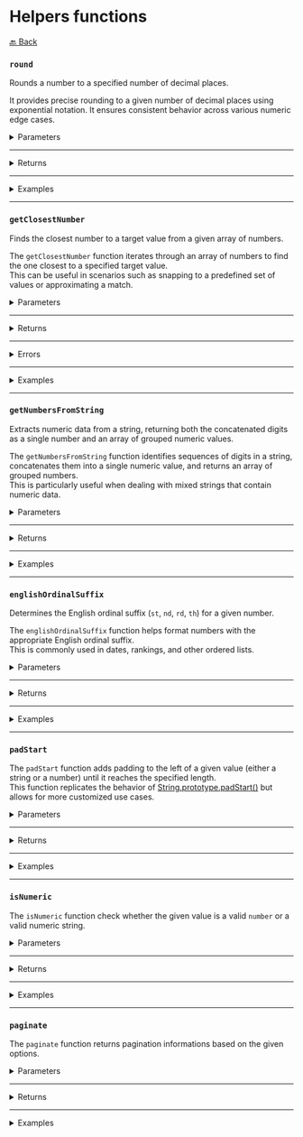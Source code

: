 # Helpers functions

[🔙 Back](../../README.md)

### `round`

Rounds a number to a specified number of decimal places.

It provides precise rounding to a given number of decimal places using exponential notation. It ensures consistent behavior across various numeric edge cases.

<details>

<summary style="cursor:pointer">Parameters</summary>

| Parameter | Type     | Description |
|-----------|----------|-------------|
| `number`  | `number` | The numeric value to round. Must be a finite number. |
| `places`  | `number` | (Optional) The number of decimal places to retain. Defaults to 0 (no decimal places). |

</details>

---

<details>

<summary style="cursor:pointer">Returns</summary>

Type: `number`

The rounded numeric value.

</details>

---

<details>

<summary style="cursor:pointer">Examples</summary>

###### Importing the function

```ts
import { round } from '@alessiofrittoli/math-utils'
// or
import { round } from '@alessiofrittoli/math-utils/helpers'
```

---

###### Round to No Decimal Places (Default)

```ts
round( 4.20 )
// Output: 4
round( 4.56 )
// Output: 5
```

---

###### Round to Specific Decimal Places

```ts
round( 4.19789, 2 )
// Output: 4.20
```

---

###### Round Negative Numbers

```ts
round( -3.14159, 3 )
// Output: -3.142
```

---

###### Round Large Numbers

```ts
round( 123456.789, 1 )
// Output: 123456.8
```

</details>

---

### `getClosestNumber`

Finds the closest number to a target value from a given array of numbers.

The `getClosestNumber` function iterates through an array of numbers to find the one closest to a specified target value.\
This can be useful in scenarios such as snapping to a predefined set of values or approximating a match.

<details>

<summary style="cursor:pointer">Parameters</summary>

| Parameter  | Type       | Description |
|------------|------------|-------------|
| `haystack` | `number[]` | An array of numbers to search through. |
|            |            | Can be empty, in which case the function defaults to returning 0. |
|            |            | If all elements are invalid or missing, it returns 0. |
| `needle`   | `number`   | The target number to find the closest match for. Must be a finite number. |

</details>

---

<details>

<summary style="cursor:pointer">Returns</summary>

Type: `number`

The number from the array that is closest to the target value (`needle`).

`Errors`
This function does not throw errors for invalid inputs like an empty array; it gracefully returns 0 by default.\
However, it expects both haystack and needle to be valid numeric types.

</details>

---

<details>

<summary style="cursor:pointer">Errors</summary>

This function does not throw errors for invalid inputs like an empty array; it gracefully returns 0 by default.\
However, it expects both haystack and needle to be valid numeric types.

</details>

---

<details>

<summary style="cursor:pointer">Examples</summary>

###### Importing the function

```ts
import { getClosestNumber } from '@alessiofrittoli/math-utils'
// or
import { getClosestNumber } from '@alessiofrittoli/math-utils/helpers'
```

---

###### Basic Usage

```ts
getClosestNumber( [ 1, 5, 10, 20 ], 7 )
// Output: 5
```

---

###### Exact Match

```ts
getClosestNumber( [ 3, 7, 15 ], 7 )
// Output: 7
```

---

###### Empty Array

```ts
getClosestNumber( [], 10 )
// Output: 0
```

---

###### Negative Numbers

```ts
getClosestNumber( [ -10, -5, 0, 5 ], -7 )
// Output: -5
```

---

###### Equidistant Numbers

When the target number (`needle`) is equidistant from multiple numbers in the array (`haystack`), the "true" closest number could philosophically be considered _both_ or an _indeterminate state_. However, for practical and technical reasons, this function will return the first closest number found in the array.

```ts
getClosestNumber( [ -1, 1 ], 0 )
// Output: -1
// Explanation: Both -1 and 1 are equidistant from 0, but -1 is returned because it appears first in the array.

getClosestNumber( [ 1, -1 ], 0 )
// Output: 1
// Explanation: Both 1 and -1 are equidistant from 0, but 1 is returned because it appears first in the array.
```

</details>

---

### `getNumbersFromString`

Extracts numeric data from a string, returning both the concatenated digits as a single number and an array of grouped numeric values.

The `getNumbersFromString` function identifies sequences of digits in a string, concatenates them into a single numeric value, and returns an array of grouped numbers.\
This is particularly useful when dealing with mixed strings that contain numeric data.

<details>

<summary style="cursor:pointer">Parameters</summary>

| Parameter | Type     | Description |
|-----------|----------|-------------|
| `string`  | `string` | The input string to process. |
|           |          | May contain any combination of letters, digits, symbols, or whitespace. |
|           |          | If no digits are found, the function returns `null` for both elements of the tuple. |

</details>

---

<details>

<summary style="cursor:pointer">Returns</summary>

Type: `readonly [number | null, number[] | null]`

A tuple containing:

- `number | null`: A single concatenated number from all digit groups, or `null` if no digits are found.
- `number[] | null`: An array of grouped numbers, or `null` if no digits are found.

</details>

---

<details>

<summary style="cursor:pointer">Examples</summary>

###### Importing the function

```ts
import { getNumbersFromString } from '@alessiofrittoli/math-utils'
// or
import { getNumbersFromString } from '@alessiofrittoli/math-utils/helpers'
```

---

###### Basic Extraction

```ts
getNumbersFromString( 'abc123xyz456' )
// Output: [ 123456, [ 123, 456 ] ]
```

---

###### No Digits in String

```ts
getNumbersFromString( 'Hello World!' )
// Output: [ null, null ]
```

---

###### Single Number in String

```ts
getNumbersFromString( 'Price: 99€' )
// Output: [ 99, [ 99 ] ]
```

---

###### Empty String

```ts
getNumbersFromString( '' )
// Output: [ null, null ]
```

---

###### Complex String with Symbols

```ts
getNumbersFromString( 'Order #123-456. Delivery in 7 days.' )
// Output: [ 1234567, [ 123, 456, 7 ] ]
```

</details>

---

### `englishOrdinalSuffix`

Determines the English ordinal suffix (`st`, `nd`, `rd`, `th`) for a given number.

The `englishOrdinalSuffix` function helps format numbers with the appropriate English ordinal suffix.\
This is commonly used in dates, rankings, and other ordered lists.

<details>

<summary style="cursor:pointer">Parameters</summary>

| Parameter | Type     | Description |
|-----------|----------|-------------|
| `number`  | `number` | The number for which to retrieve the ordinal suffix. |
|           |          | Should be a positive integer. |
|           |          | The function correctly handles special cases like 11, 12, and 13. |

</details>

---

<details>

<summary style="cursor:pointer">Returns</summary>

Type: `string`

The English ordinal suffix for the given number ('st', 'nd', 'rd', or 'th').

</details>

---

<details>

<summary style="cursor:pointer">Examples</summary>

###### Importing the function

```ts
import { englishOrdinalSuffix } from '@alessiofrittoli/math-utils'
// or
import { englishOrdinalSuffix } from '@alessiofrittoli/math-utils/helpers'
```

---

###### Basic Usage

```ts
englishOrdinalSuffix( 1 )   // Output: 'st'
englishOrdinalSuffix( 2 )   // Output: 'nd'
englishOrdinalSuffix( 3 )   // Output: 'rd'
englishOrdinalSuffix( 4 )   // Output: 'th'
englishOrdinalSuffix( 21 )  // Output: 'st'
englishOrdinalSuffix( 22 )  // Output: 'nd'
englishOrdinalSuffix( 33 )  // Output: 'rd'
englishOrdinalSuffix( 44 )  // Output: 'th'
```

---

###### Special Cases

```ts
englishOrdinalSuffix( 11 )  // Output: 'th'
englishOrdinalSuffix( 12 )  // Output: 'th'
englishOrdinalSuffix( 13 )  // Output: 'th'
```

---

###### Larger Numbers

```ts
englishOrdinalSuffix( 101 ) // Output: 'st'
englishOrdinalSuffix( 112 ) // Output: 'th'
englishOrdinalSuffix( 122 ) // Output: 'nd'
englishOrdinalSuffix( 123 ) // Output: 'rd'
```

</details>

---

### `padStart`

The `padStart` function adds padding to the left of a given value (either a string or a number) until it reaches the specified length.\
This function replicates the behavior of [String.prototype.padStart()](https://developer.mozilla.org/en-US/docs/Web/JavaScript/Reference/Global_Objects/String/padStart) but allows for more customized use cases.

<details>

<summary style="cursor:pointer">Parameters</summary>

| Parameter   | Type               | Default | Description                                               |
|-------------|--------------------|---------| ----------------------------------------------------------|
| `value`     | `string \| number` | -       | The value to pad with the given character.                |
| `maxLength` | `number`           | -       | The desired length of the resulting string. If value is already this length or longer, no padding is applied. |
| `character` | `number`           | `"0"`   | (Optional) The character used for padding. |

</details>

---

<details>

<summary style="cursor:pointer">Returns</summary>

Type: `string`

The padded string if value is shorter than `maxLength`; otherwise, the original `value` converted to a string.

</details>

---

<details>

<summary style="cursor:pointer">Examples</summary>

###### Importing the function

```ts
import { padStart } from '@alessiofrittoli/math-utils'
// or
import { padStart } from '@alessiofrittoli/math-utils/helpers'
```

---

###### Padding a Short Number

```ts
console.log( padStart( 5, 3 ) )
// Outputs: "005"
```

---

###### No Padding Needed

```ts
console.log( padStart( 123, 3 ) )
// Outputs: "123"
```

---

###### Larger Numbers

```ts
console.log( padStart( 123456, 5 ) )
// Outputs: "123456"
```

---

###### Using custom character

```ts
console.log( padStart( 7, 3, '+' ) )
// Outputs: "++7"
```

</details>

---

### `isNumeric`

The `isNumeric` function check whether the given value is a valid `number` or a valid numeric string.

<details>

<summary style="cursor:pointer">Parameters</summary>

| Parameter | Type               | Description         |
|-----------|--------------------| --------------------|
| `value`   | `string \| number` | The value to check. |

</details>

---

<details>

<summary style="cursor:pointer">Returns</summary>

Type: `boolean`

- `true`: if the the given value is a valid number or a valid numeric string.
- `false`: otherwise.

</details>

---

<details>

<summary style="cursor:pointer">Examples</summary>

###### Importing the function

```ts
import { isNumeric } from '@alessiofrittoli/math-utils'
// or
import { isNumeric } from '@alessiofrittoli/math-utils/helpers'
```

---

###### Checking strings

```ts
console.log( isNumeric( '12345' ) )
// Outputs: `true`

console.log( isNumeric( 'invalid numeric string 12345' ) )
// Outputs: `false`
```

---

###### Checking numbers

```ts
console.log( isNumeric( 12345 ) )
// Outputs: `true`

console.log( isNumeric( Number( 'NaN' ) ) )
// Outputs: `false`
```

</details>

---

### `paginate`

The `paginate` function returns pagination informations based on the given options.

<details>

<summary style="cursor:pointer">Parameters</summary>

| Parameter | Type              | Default | Description |
|-----------|-------------------|---------|-------------|
| `options` | `PaginateOptions` | `{}`    | An object defining pagination input data. |
| `options.perPage` | `number`  | `0`     | Defines elements count per page. |
| `options.offset` | `number`   | `0`     | Defines the elements to skip. |
| `options.total` | `number`    | `0`     | Defines the total available elements. |

</details>

---

<details>

<summary style="cursor:pointer">Returns</summary>

Type: `Pagination`

An object containing pagination informations based on the given options with the following properties:

| Property       | Type            | Description          |
|----------------|-----------------|----------------------|
| `pages`        | `number`        | The number of pages. |
| `currentPage`  | `number`        | The current page.    |
| `previousPage` | `number\|false` | The previous page.   |
| `nextPage`     | `number\|false` | The next page.       |

</details>

---

<details>

<summary style="cursor:pointer">Examples</summary>

###### Importing the function

```ts
import { paginate } from '@alessiofrittoli/math-utils'
// or
import { paginate } from '@alessiofrittoli/math-utils/helpers'
```

---

###### Get pagination informations

```ts
console.log( paginate( { perPage: 12, total: 30 } ) )
// Outputs: { pages: 3, currentPage: 1, previousPage: false, nextPage: 2 }
```

---

###### Get pagination informations with offset

```ts
console.log( paginate( { perPage: 12, offset: 12, total: 30 } ) )
// Outputs: { pages: 3, currentPage: 2, previousPage: 1, nextPage: 3 }
```

</details>
